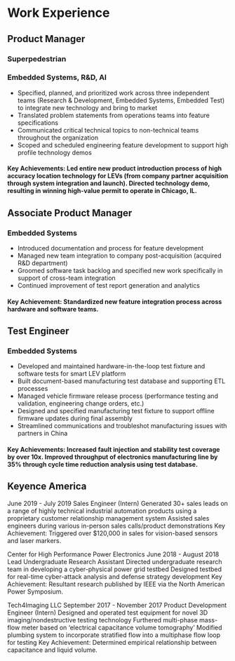 # Work Experience

## Product Manager
### Superpedestrian
### Embedded Systems, R&D, AI
* Specified, planned, and prioritized work across three independent teams (Research & Development, Embedded Systems, Embedded Test) to integrate new technology and bring to market
* Translated problem statements from operations teams into feature specifications 
* Communicated critical technical topics to non-technical teams throughout the organization
* Scoped and scheduled engineering feature development to support high profile technology demos
#### Key Achievements: Led entire new product introduction process of high accuracy location technology for LEVs (from company partner acquisition through system integration and launch). Directed technology demo, resulting in winning high-value permit to operate in Chicago, IL.

## Associate Product Manager 
### Embedded Systems
* Introduced documentation and process for feature development 
* Managed new team integration to company post-acquisition (acquired R&D department)
* Groomed software task backlog and specified new work specifically in support of cross-team integration 
* Continued improvement of test report generation and analytics
#### Key Achievement: Standardized new feature integration process across hardware and software teams.

## Test Engineer
### Embedded Systems
* Developed and maintained hardware-in-the-loop test fixture and software tests for smart LEV platform 
* Built document-based manufacturing test database and supporting ETL processes 
* Managed vehicle firmware release process (performance testing and validation, engineering change orders, etc.)
* Designed and specified manufacturing test fixture to support offline firmware updates during final assembly 
* Streamlined communications and troubleshot manufacturing issues with partners in China 
#### Key Achievements: Increased fault injection and stability test coverage by over 10x. Improved throughput of electronics manufacturing line by 35% through cycle time reduction analysis using test database.

## Keyence America
June 2019 - July 2019
Sales Engineer (Intern)
Generated 30+ sales leads on a range of highly technical industrial automation products using a proprietary customer relationship management system
Assisted sales engineers during various in-person sales calls/product demonstrations
Key Achievement: Triggered over $120,000 in sales for vision-based sensors and laser markers.

Center for High Performance Power Electronics
June 2018 - August 2018
Lead Undergraduate Research Assistant
Directed undergraduate research team in developing a cyber-physical power grid testbed 
Designed testbed for real-time cyber-attack analysis and defense strategy development
Key Achievement: Resultant research published by IEEE via the North American Power Symposium.

Tech4Imaging LLC
September 2017 -  November 2017
Product Development Engineer (Intern)
Designed and operated test equipment for novel 3D imaging/nondestructive testing technology
Furthered multi-phase mass-flow meter based on ‘electrical capacitance volume tomography’
Modified plumbing system to incorporate stratified flow into a multiphase flow loop for testing
Key Achievement: Determined empirical relationship between capacitance and liquid volume.
